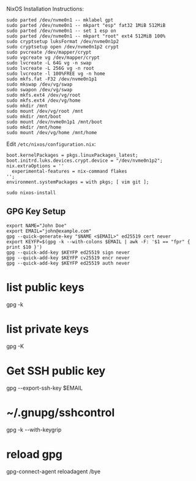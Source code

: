 NixOS Installation Instructions:

```
sudo parted /dev/nvme0n1 -- mklabel gpt
sudo parted /dev/nvme0n1 -- mkpart "esp" fat32 1MiB 512MiB
sudo parted /dev/nvme0n1 -- set 1 esp on
sudo parted /dev/nvme0n1 -- mkpart "root" ext4 512MiB 100%
sudo cryptsetup luksFormat /dev/nvme0n1p2
sudo cryptsetup open /dev/nvme0n1p2 crypt
sudo pvcreate /dev/mapper/crypt
sudo vgcreate vg /dev/mapper/crypt
sudo lvcreate -L 64G vg -n swap
sudo lvcreate -L 256G vg -n root
sudo lvcreate -l 100%FREE vg -n home
sudo mkfs.fat -F32 /dev/nvme0n1p1
sudo mkswap /dev/vg/swap
sudo swapon /dev/vg/swap
sudo mkfs.ext4 /dev/vg/root
sudo mkfs.ext4 /dev/vg/home
sudo mkdir /mnt
sudo mount /dev/vg/root /mnt
sudo mkdir /mnt/boot
sudo mount /dev/nvme0n1p1 /mnt/boot
sudo mkdir /mnt/home
sudo mount /dev/vg/home /mnt/home
```

Edit `/etc/nixos/configuration.nix`:

```
boot.kernelPackages = pkgs.linuxPackages_latest;
boot.initrd.luks.devices.crypt.device = "/dev/nvme0n1p2";
nix.extraOptions = ''
  experimental-features = nix-command flakes
'';
environment.systemPackages = with pkgs; [ vim git ];
```

```
sudo nixos-install
```

## GPG Key Setup

```
export NAME="John Doe"
export EMAIL="john@example.com"
gpg --quick-generate-key "$NAME <$EMAIL>" ed25519 cert never
export KEYFP=$(gpg -k --with-colons $EMAIL | awk -F: '$1 == "fpr" { print $10 }')
gpg --quick-add-key $KEYFP ed25519 sign never
gpg --quick-add-key $KEYFP cv25519 encr never
gpg --quick-add-key $KEYFP ed25519 auth never
```

# list public keys
gpg -k

# list private keys
gpg -K

# Get SSH public key
gpg --export-ssh-key $EMAIL

# ~/.gnupg/sshcontrol
gpg -k --with-keygrip

# reload gpg
gpg-connect-agent reloadagent /bye
